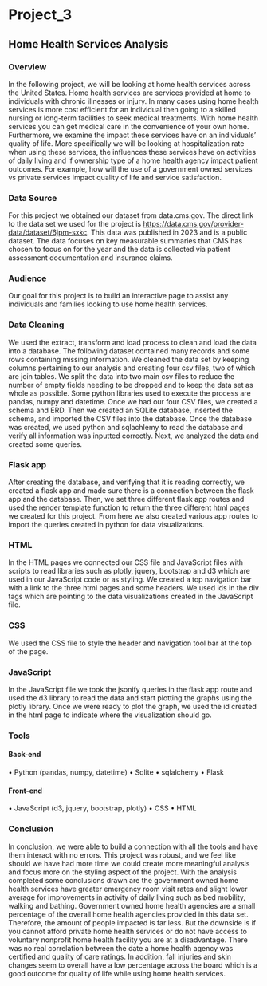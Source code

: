 # Project_3

## Home Health Services Analysis

### Overview 

In the following project, we will be looking at home health services across the United States. Home health services are services provided at home to individuals with chronic illnesses or injury. In many cases using home health services is more cost efficient for an individual then going to a skilled nursing or long-term facilities to seek medical treatments. With home health services you can get medical care in the convenience of your own home.  Furthermore, we examine the impact these services have on an individuals’ quality of life. More specifically we will be looking at hospitalization rate when using these services, the influences these services have on activities of daily living and if ownership type of a home health agency impact patient outcomes. For example, how will the use of a government owned services vs private services impact quality of life and service satisfaction.

### Data Source

For this project we obtained our dataset from data.cms.gov. The direct link to the data set we used for the project is https://data.cms.gov/provider-data/dataset/6jpm-sxkc. This data was published in 2023 and is a public dataset. The data focuses on key measurable summaries that CMS has chosen to focus on for the year and the data is collected via patient assessment documentation and insurance claims. 


### Audience

Our goal for this project is to build an interactive page to assist any individuals and families looking to use home health services.


### Data Cleaning

We used the extract, transform and load process to clean and load the data into a database. The following dataset contained many records and some rows containing missing information. We cleaned the data set by keeping columns pertaining to our analysis and creating four csv files, two of which are join tables. We split the data into two main csv files to reduce the number of empty fields needing to be dropped and to keep the data set as whole as possible. Some python libraries used to execute the process are pandas, numpy and datetime.  Once we had our four CSV files, we created a schema and ERD. Then we created an SQLite database, inserted the schema, and imported the CSV files into the database. Once the database was created, we used python and sqlachlemy to read the database and verify all information was inputted correctly. Next, we analyzed the data and created some queries.


### Flask app

After creating the database, and verifying that it is reading correctly, we created a flask app and made sure there is a connection between the flask app and the database. Then, we set three different flask app routes and used the render template function to return the three different html pages we created for this project. From here we also created various app routes to import the queries created in python for data visualizations.


### HTML

In the HTML pages we connected our CSS file and JavaScript files with scripts to read libraries such as plotly, jquery, bootstrap and d3 which are used in our JavaScript code or as styling. We created a top navigation bar with a link to the three html pages and some headers. We used ids in the div tags which are pointing to the data visualizations created in the JavaScript file.


### CSS

We used the CSS file to style the header and navigation tool bar at the top of the page. 

### JavaScript

In the JavaScript file we took the jsonify queries in the flask app route and used the d3 library to read the data and start plotting the graphs using the plotly library. Once we were ready to plot the graph, we used the id created in the html page to indicate where the visualization should go. 

### Tools

#### Back-end
•    Python (pandas, numpy, datetime)
•    Sqlite
•    sqlalchemy
•    Flask

#### Front-end 
•    JavaScript (d3, jquery, bootstrap, plotly)
•    CSS
•    HTML



### Conclusion

In conclusion, we were able to build a connection with all the tools and have them interact with no errors. This project was robust, and we feel like should we have had more time we could create more meaningful analysis and focus more on the styling aspect of the project. With the analysis completed some conclusions drawn are the government owned home health services have greater emergency room visit rates and slight lower average for improvements in activity of daily living such as bed mobility, walking and bathing. Government owned home health agencies are a small percentage of the overall home health agencies provided in this data set. Therefore, the amount of people impacted is far less. But the downside is if you cannot afford private home health services or do not have access to voluntary nonprofit home health facility you are at a disadvantage.  There was no real correlation between the date a home health agency was certified and quality of care ratings. In addition, fall injuries and skin changes seem to overall have a low percentage across the board which is a good outcome for quality of life while using home health services. 

